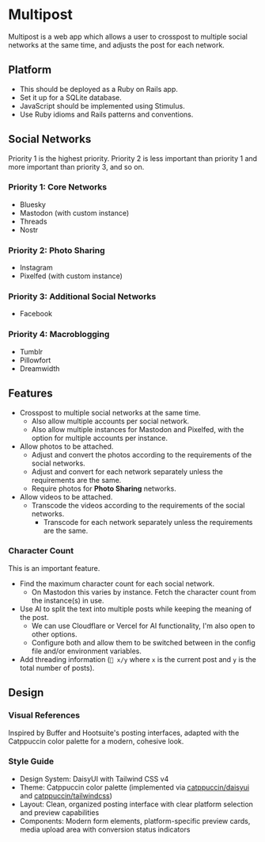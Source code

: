 # Multipost

Multipost is a web app which allows a user to crosspost to multiple social networks at the same time, and adjusts the post for each network.

## Platform

- This should be deployed as a Ruby on Rails app.
- Set it up for a SQLite database.
- JavaScript should be implemented using Stimulus.
- Use Ruby idioms and Rails patterns and conventions.

## Social Networks

Priority 1 is the highest priority. Priority 2 is less important than priority 1 and more important than priority 3, and so on.

### Priority 1: Core Networks

- Bluesky
- Mastodon (with custom instance)
- Threads
- Nostr

### Priority 2: Photo Sharing

- Instagram
- Pixelfed (with custom instance)

### Priority 3: Additional Social Networks

- Facebook

### Priority 4: Macroblogging

- Tumblr
- Pillowfort
- Dreamwidth

## Features

- Crosspost to multiple social networks at the same time.
  - Also allow multiple accounts per social network.
  - Also allow multiple instances for Mastodon and Pixelfed, with the option for multiple accounts per instance.
- Allow photos to be attached.
  - Adjust and convert the photos according to the requirements of the social networks.
  - Adjust and convert for each network separately unless the requirements are the same.
  - Require photos for **Photo Sharing** networks.
- Allow videos to be attached.
  - Transcode the videos according to the requirements of the social networks.
    - Transcode for each network separately unless the requirements are the same.

### Character Count

This is an important feature.

- Find the maximum character count for each social network.
  - On Mastodon this varies by instance. Fetch the character count from the instance(s) in use.
- Use AI to split the text into multiple posts while keeping the meaning of the post.
  - We can use Cloudflare or Vercel for AI functionality, I'm also open to other options.
  - Configure both and allow them to be switched between in the config file and/or environment variables.
- Add threading information (`🧵 x/y` where `x` is the current post and `y` is the total number of posts).

## Design

### Visual References

Inspired by Buffer and Hootsuite's posting interfaces, adapted with the Catppuccin color palette for a modern, cohesive look.

### Style Guide

- Design System: DaisyUI with Tailwind CSS v4
- Theme: Catppuccin color palette (implemented via [catppuccin/daisyui](https://github.com/catppuccin/daisyui) and [catppuccin/tailwindcss](https://github.com/catppuccin/tailwindcss))
- Layout: Clean, organized posting interface with clear platform selection and preview capabilities
- Components: Modern form elements, platform-specific preview cards, media upload area with conversion status indicators
